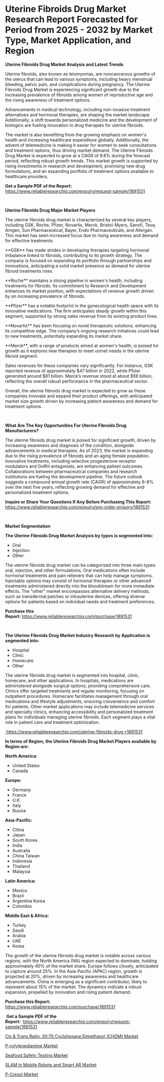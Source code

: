 <p><h1>Uterine Fibroids Drug Market Research Report Forecasted for Period from 2025 -  2032 by Market Type, Market Application, and Region</h1></p><p><strong>Uterine Fibroids Drug Market Analysis and Latest Trends</strong></p>
<p><p>Uterine fibroids, also known as leiomyomas, are noncancerous growths of the uterus that can lead to various symptoms, including heavy menstrual bleeding, pelvic pain, and complications during pregnancy. The Uterine Fibroids Drug Market is experiencing significant growth due to the increasing prevalence of fibroids among women of reproductive age and the rising awareness of treatment options. </p><p>Advancements in medical technology, including non-invasive treatment alternatives and hormonal therapies, are shaping the market landscape. Additionally, a shift towards personalized medicine and the development of biologics are fueling innovation in drug therapies for uterine fibroids. </p><p>The market is also benefiting from the growing emphasis on women's health and increasing healthcare expenditure globally. Additionally, the advent of telemedicine is making it easier for women to seek consultations and treatment options, thus driving market demand. The Uterine Fibroids Drug Market is expected to grow at a CAGR of 9.6% during the forecast period, reflecting robust growth trends. This market growth is supported by rising investments in research and development, promising new drug formulations, and an expanding portfolio of treatment options available to healthcare providers.</p></p>
<p><strong>Get a Sample PDF of the Report:&nbsp;</strong> <a href="https://www.reliableresearchiq.com/enquiry/request-sample/1891531?utm_campaign=1876&utm_medium=2&utm_source=Github&utm_content=ia&utm_term=28032025&utm_id=uterine-fibroids-drug">https://www.reliableresearchiq.com/enquiry/request-sample/1891531</a></p>
<p>&nbsp;</p>
<p><strong>Uterine Fibroids Drug Major Market Players</strong></p>
<p><p>The uterine fibroids drug market is characterized by several key players, including GSK, Roche, Pfizer, Novartis, Merck, Bristol-Myers, Sanofi, Teva, Amgen, Sun Pharmaceutical, Bayer, Endo Pharmaceuticals, and Allergan. This market has seen increased focus due to rising awareness and demand for effective treatments.</p><p>**GSK** has made strides in developing therapies targeting hormonal imbalance linked to fibroids, contributing to its growth strategy. The company is focused on expanding its portfolio through partnerships and innovations, anticipating a solid market presence as demand for uterine fibroid treatments rises.</p><p>**Roche** maintains a strong pipeline in women's health, including treatments for fibroids. Its commitment to Research and Development enhances its market position, with expectations of revenue growth driven by an increasing prevalence of fibroids.</p><p>**Pfizer** has a notable footprint in the gynecological health space with its innovative medications. The firm anticipates steady growth within this segment, supported by strong sales revenue from its existing product lines.</p><p>**Novartis** has been focusing on novel therapeutic solutions, enhancing its competitive edge. The company’s ongoing research initiatives could lead to new treatments, potentially expanding its market share.</p><p>**Merck**, with a range of products aimed at women's health, is poised for growth as it explores new therapies to meet unmet needs in the uterine fibroid segment.</p><p>Sales revenues for these companies vary significantly. For instance, GSK reported revenue of approximately $47 billion in 2022, while Pfizer generated around $81 billion. Merck’s revenue stood at about $59 billion, reflecting the overall robust performance in the pharmaceutical sector.</p><p>Overall, the uterine fibroids drug market is expected to grow as these companies innovate and expand their product offerings, with anticipated market size growth driven by increasing patient awareness and demand for treatment options.</p></p>
<p>&nbsp;</p>
<p><strong>What Are The Key Opportunities For Uterine Fibroids Drug Manufacturers?</strong></p>
<p><p>The uterine fibroids drug market is poised for significant growth, driven by increasing awareness and diagnosis of the condition, alongside advancements in medical therapies. As of 2023, the market is expanding due to the rising prevalence of fibroids and an aging female population. Innovative treatments, including selective progesterone receptor modulators and GnRH antagonists, are enhancing patient outcomes. Collaborations between pharmaceutical companies and research institutions are fueling the development pipeline. The future outlook suggests a compound annual growth rate (CAGR) of approximately 6-8% over the next five years, reflecting growing demand for effective and personalized treatment options.</p></p>
<p><strong>Inquire or Share Your Questions If Any Before Purchasing This Report:</strong> <a href="https://www.reliableresearchiq.com/enquiry/pre-order-enquiry/1891531?utm_campaign=1876&utm_medium=2&utm_source=Github&utm_content=ia&utm_term=28032025&utm_id=uterine-fibroids-drug">https://www.reliableresearchiq.com/enquiry/pre-order-enquiry/1891531</a></p>
<p>&nbsp;</p>
<p><strong>Market Segmentation</strong></p>
<p><strong>The Uterine Fibroids Drug Market Analysis by types is segmented into:</strong></p>
<p><ul><li>Oral</li><li>Injection</li><li>Other</li></ul></p>
<p><p>The uterine fibroids drug market can be categorized into three main types: oral, injection, and other formulations. Oral medications often include hormonal treatments and pain relievers that can help manage symptoms. Injectable options may consist of hormonal therapies or other advanced treatments administered directly into the bloodstream for more immediate effects. The "other" market encompasses alternative delivery methods, such as transdermal patches or intrauterine devices, offering diverse options for patients based on individual needs and treatment preferences.</p></p>
<p><strong>Purchase this Report:&nbsp;</strong><a href="https://www.reliableresearchiq.com/purchase/1891531?utm_campaign=1876&utm_medium=2&utm_source=Github&utm_content=ia&utm_term=28032025&utm_id=uterine-fibroids-drug">https://www.reliableresearchiq.com/purchase/1891531</a></p>
<p>&nbsp;</p>
<p><strong>The Uterine Fibroids Drug Market Industry Research by Application is segmented into:</strong></p>
<p><ul><li>Hospital</li><li>Clinic</li><li>Homecare</li><li>Other</li></ul></p>
<p><p>The uterine fibroids drug market is segmented into hospital, clinic, homecare, and other applications. In hospitals, medications are administered alongside surgical options, providing comprehensive care. Clinics offer targeted treatments and regular monitoring, focusing on outpatient procedures. Homecare facilitates management through oral medications and lifestyle adjustments, ensuring convenience and comfort for patients. Other market applications may include telemedicine services and specialty clinics, enhancing accessibility and personalized treatment plans for individuals managing uterine fibroids. Each segment plays a vital role in patient care and treatment optimization.</p></p>
<p><a href="https://www.reliableresearchiq.com/uterine-fibroids-drug-r1891531?utm_campaign=1876&utm_medium=2&utm_source=Github&utm_content=ia&utm_term=28032025&utm_id=uterine-fibroids-drug">&nbsp;https://www.reliableresearchiq.com/uterine-fibroids-drug-r1891531</a></p>
<p><strong>In terms of Region, the Uterine Fibroids Drug Market Players available by Region are:</strong></p>
<p>
    <p> <strong> North America: </strong>
        <ul>
            <li>United States</li>
            <li>Canada</li>
        </ul>
        </p> 
    <p> <strong> Europe: </strong>
        <ul>
            <li>Germany</li>
            <li>France</li>
            <li>U.K.</li>
            <li>Italy</li>
            <li>Russia</li>
        </ul>
        </p> 
    <p> <strong> Asia-Pacific: </strong>
        <ul>
            <li>China</li>
            <li>Japan</li>
            <li>South Korea</li>
            <li>India</li>
            <li>Australia</li>
            <li>China Taiwan</li>
            <li>Indonesia</li>
            <li>Thailand</li>
            <li>Malaysia</li>
        </ul>
        </p> 
    <p> <strong> Latin America: </strong>
        <ul>
            <li>Mexico</li>
            <li>Brazil</li>
            <li>Argentina Korea</li>
            <li>Colombia</li>
        </ul>
        </p> 
    <p> <strong> Middle East & Africa: </strong>
        <ul>
            <li>Turkey</li>
            <li>Saudi</li>
            <li>Arabia</li>
            <li>UAE</li>
            <li>Korea</li>
        </ul>
    </p>
    </p>
<p><p>The growth of the uterine fibroids drug market is notable across various regions, with the North America (NA) region expected to dominate, holding approximately 40% of the market share. Europe follows closely, anticipated to capture around 25%. In the Asia-Pacific (APAC) region, growth is projected at 20%, driven by increasing awareness and healthcare advancements. China is emerging as a significant contributor, likely to represent about 15% of the market. The dynamics indicate a robust expansion, propelled by innovation and rising patient demand.</p></p>
<p><strong>Purchase this Report: </strong><a href="https://www.reliableresearchiq.com/purchase/1891531?utm_campaign=1876&utm_medium=2&utm_source=Github&utm_content=ia&utm_term=28032025&utm_id=uterine-fibroids-drug">https://www.reliableresearchiq.com/purchase/1891531</a></p>
<p>&nbsp;<strong>Get a Sample PDF of the Report:&nbsp;&nbsp;</strong><a href="https://www.reliableresearchiq.com/enquiry/request-sample/1891531?utm_campaign=1876&utm_medium=2&utm_source=Github&utm_content=ia&utm_term=28032025&utm_id=uterine-fibroids-drug">https://www.reliableresearchiq.com/enquiry/request-sample/1891531</a></p>
<p><strong></strong></p>
<p><p><a href="https://github.com/omemaeuseda/Market-Research-Report-List-1/blob/main/cis-trans-ratio-3070-cyclohexane-dimethanol-chdm-market.md?utm_campaign=1876&utm_medium=2&utm_source=Github&utm_content=ia&utm_term=28032025&utm_id=uterine-fibroids-drug">Cis & Trans Ratio: 30:70 Cyclohexane Dimethanol (CHDM) Market</a></p><p><a href="https://github.com/doganaqev/Market-Research-Report-List-1/blob/main/p-xylylenediamine-market.md?utm_campaign=1876&utm_medium=2&utm_source=Github&utm_content=ia&utm_term=28032025&utm_id=uterine-fibroids-drug">P-xylylenediamine Market</a></p><p><a href="https://github.com/cevzarvargem/Market-Research-Report-List-1/blob/main/seafood-safety-testing-market.md?utm_campaign=1876&utm_medium=2&utm_source=Github&utm_content=ia&utm_term=28032025&utm_id=uterine-fibroids-drug">Seafood Safety Testing Market</a></p><p><a href="https://github.com/burnicndole/Market-Research-Report-List-1/blob/main/slam-in-mobile-robots-and-smart-ar-market.md?utm_campaign=1876&utm_medium=2&utm_source=Github&utm_content=ia&utm_term=28032025&utm_id=uterine-fibroids-drug">SLAM in Mobile Robots and Smart AR Market</a></p><p><a href="https://github.com/navodfetiya/Market-Research-Report-List-1/blob/main/p-cresol-market.md?utm_campaign=1876&utm_medium=2&utm_source=Github&utm_content=ia&utm_term=28032025&utm_id=uterine-fibroids-drug">P-Cresol Market</a></p></p>